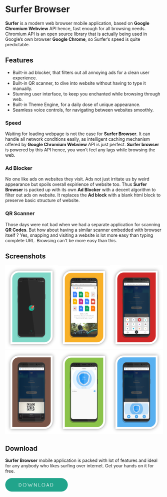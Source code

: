 # Surfer Browser
**Surfer** is a modern web browser mobile application, based on **Google Chromium Webview** API hence, fast enough for all browsing needs. Chromium API is an open source library that is actually being used in Google’s own browser **Google Chrome**, so Surfer’s speed is quite predictable.

## Features
-	Built-in ad blocker, that filters out all annoying ads for a clean user experience.
-	Built-in QR scanner, to dive into website without having to type it manually.
-	Stunning user interface, to keep you enchanted while browsing through web.
-	Built-in Theme Engine, for a daily dose of unique appearance.
-	Seamless voice controls, for navigating between websites smoothly.

### Speed
Waiting for loading webpage is not the case for **Surfer Browser**. It can handle all network conditions easily, as intelligent caching mechanism offered by **Google Chromium Webview** API is just perfect. **Surfer browser** is powered by this API hence, you won't feel any lags while browsing the web.  

### Ad Blocker
No one like ads on websites they visit. Ads not just irritate us by weird appearance but spoils overall expirience of website too. Thus **Surfer Browser** is packed up with its own **Ad Blocker** with a decent algorithm to filter out ads on website. It replaces the **Ad block** with a blank html block to preserve basic structure of website.  

### QR Scanner
Those days were not bad when we had a separate application for scanning **QR Codes**. But how about having a similar scanner embedded with browser itself ? Yes, snapping and visiting a website is lot more easy than typing complete URL. Browsing can't be more easy than this.  

## Screenshots
<img src="screenshots/sp.png" width="33.3333%"><img src="screenshots/ho.png" width="33.3333%"><img src="screenshots/me.png" width="33.3333%"><img src="screenshots/q.png" width="33.3333%"><img src="screenshots/ad_f.png" width="33.3333%"><img src="screenshots/ad_m.png" width="33.3333%">

## Download  
**Surfer Browser** mobile application is packed with lot of features and ideal for any anybody who likes surfing over internet. Get your hands on it for free.  

[<img src="screenshots/download_button.png" width="200">](Surfer.apk?raw=true)
